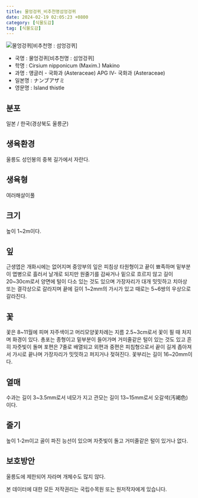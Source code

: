 ```yaml
---
title: 물엉겅퀴_비추천명섬엉겅퀴
date: 2024-02-19 02:05:23 +0800
category: [식물도감]
tag: [식물도감]
---
```




![물엉겅퀴[비추천명 : 섬엉겅퀴]](/fileUpload/plants/basic/Compositae/Cirsium/2553/2_th2.JPG)
- 국명 : 물엉겅퀴[비추천명 : 섬엉겅퀴]
- 학명 : Cirsium nipponicum (Maxim.) Makino
- 과명 : 앵글러 - 국화과 (Asteraceae) APG Ⅳ- 국화과 (Asteraceae)
- 일본명 : ナンブアザミ
- 영문명 : Island thistle


## 분포
일본 / 한국(경상북도 울릉군) 
## 생육환경
울릉도 성인봉의 중복 길가에서 자란다.
## 생육형
여러해살이풀
## 크기
높이 1~2m이다.
## 잎
근생엽은 개화시에는 없어지며 중앙부의 잎은 피침상 타원형이고 끝이 뾰족하며 밑부분이 엽병으로 흘러서 날개로 되지만 원줄기를 감싸거나 밑으로 흐르지 않고 길이 20~30cm로서 양면에 털이 다소 있는 것도 있으며 가장자리가 대개 밋밋하고 치아상 또는 결각상으로 갈라지며 끝에 길이 1~2mm의 가시가 있고 때로는 5~6쌍의 우상으로 갈라진다.
## 꽃
꽃은 8~11월에 피며 자주색이고 머리모양꽃차례는 지름 2.5~3cm로서 꽃이 필 때 처지며 화경이 있다. 총포는 종형이고 밑부분이 들어가며 거미줄같은 털이 있는 것도 있고 흔히 자줏빛이 돌며 포편은 7줄로 배열되고 외편과 중편은 피침형으로서 끝이 길게 좁아져서 가시로 끝나며 가장자리가 밋밋하고 퍼지거나 젖혀진다. 꽃부리는 길이 16~20mm이다.
## 열매
수과는 길이 3~3.5mm로서 네모가 지고 관모는 길이 13~15mm로서 오갈색(汚褐色)이다.
## 줄기
높이 1-2m이고 골이 파진 능선이 있으며 자줏빛이 돌고 거미줄같은 털이 있거나 없다.
## 보호방안
울릉도에 제한되어 자라며 개체수도 많지 않다.






본 데이터에 대한 모든 저작권리는 국립수목원 또는 원저작자에게 있습니다.
